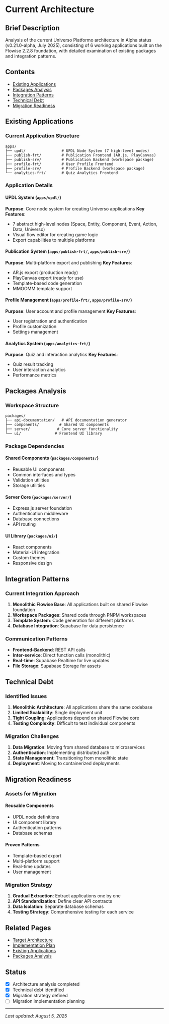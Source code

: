 # Current Architecture

## Brief Description

Analysis of the current Universo Platformo architecture in Alpha status (v0.21.0-alpha, July 2025), consisting of 6 working applications built on the Flowise 2.2.8 foundation, with detailed examination of existing packages and integration patterns.

## Contents

- [Existing Applications](#existing-applications)
- [Packages Analysis](#packages-analysis)
- [Integration Patterns](#integration-patterns)
- [Technical Debt](#technical-debt)
- [Migration Readiness](#migration-readiness)

## Existing Applications

### Current Application Structure

```
apps/
├── updl/                # UPDL Node System (7 high-level nodes)
├── publish-frt/         # Publication Frontend (AR.js, PlayCanvas)
├── publish-srv/         # Publication Backend (workspace package)
├── profile-frt/         # User Profile Frontend
├── profile-srv/         # Profile Backend (workspace package)
└── analytics-frt/       # Quiz Analytics Frontend
```

### Application Details

#### UPDL System (`apps/updl/`)
**Purpose**: Core node system for creating Universo applications
**Key Features**:
- 7 abstract high-level nodes (Space, Entity, Component, Event, Action, Data, Universo)
- Visual flow editor for creating game logic
- Export capabilities to multiple platforms

#### Publication System (`apps/publish-frt/`, `apps/publish-srv/`)
**Purpose**: Multi-platform export and publishing
**Key Features**:
- AR.js export (production ready)
- PlayCanvas export (ready for use)
- Template-based code generation
- MMOOMM template support

#### Profile Management (`apps/profile-frt/`, `apps/profile-srv/`)
**Purpose**: User account and profile management
**Key Features**:
- User registration and authentication
- Profile customization
- Settings management

#### Analytics System (`apps/analytics-frt/`)
**Purpose**: Quiz and interaction analytics
**Key Features**:
- Quiz result tracking
- User interaction analytics
- Performance metrics

## Packages Analysis

### Workspace Structure

```
packages/
├── api-documentation/   # API documentation generator
├── components/         # Shared UI components
├── server/            # Core server functionality
└── ui/               # Frontend UI library
```

### Package Dependencies

#### Shared Components (`packages/components/`)
- Reusable UI components
- Common interfaces and types
- Validation utilities
- Storage utilities

#### Server Core (`packages/server/`)
- Express.js server foundation
- Authentication middleware
- Database connections
- API routing

#### UI Library (`packages/ui/`)
- React components
- Material-UI integration
- Custom themes
- Responsive design

## Integration Patterns

### Current Integration Approach

1. **Monolithic Flowise Base**: All applications built on shared Flowise foundation
2. **Workspace Packages**: Shared code through PNPM workspaces
3. **Template System**: Code generation for different platforms
4. **Database Integration**: Supabase for data persistence

### Communication Patterns

- **Frontend-Backend**: REST API calls
- **Inter-service**: Direct function calls (monolithic)
- **Real-time**: Supabase Realtime for live updates
- **File Storage**: Supabase Storage for assets

## Technical Debt

### Identified Issues

1. **Monolithic Architecture**: All applications share the same codebase
2. **Limited Scalability**: Single deployment unit
3. **Tight Coupling**: Applications depend on shared Flowise core
4. **Testing Complexity**: Difficult to test individual components

### Migration Challenges

1. **Data Migration**: Moving from shared database to microservices
2. **Authentication**: Implementing distributed auth
3. **State Management**: Transitioning from monolithic state
4. **Deployment**: Moving to containerized deployments

## Migration Readiness

### Assets for Migration

#### Reusable Components
- UPDL node definitions
- UI component library
- Authentication patterns
- Database schemas

#### Proven Patterns
- Template-based export
- Multi-platform support
- Real-time updates
- User management

### Migration Strategy

1. **Gradual Extraction**: Extract applications one by one
2. **API Standardization**: Define clear API contracts
3. **Data Isolation**: Separate database schemas
4. **Testing Strategy**: Comprehensive testing for each service

## Related Pages

- [Target Architecture](../target-architecture/README.md)
- [Implementation Plan](../implementation-plan/README.md)
- [Existing Applications](existing-apps.md)
- [Packages Analysis](packages-analysis.md)

## Status

- [x] Architecture analysis completed
- [x] Technical debt identified
- [x] Migration strategy defined
- [ ] Migration implementation planning

---
*Last updated: August 5, 2025*
